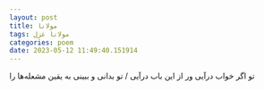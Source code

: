 ```yaml
---
layout: post
title: مولانا
tags: مولانا غزل
categories: poem
date: 2023-05-12 11:49:40.151914
---
```


تو اگر خواب درآیی ور از این باب درآیی / تو بدانی و ببینی به یقین مشعله‌ها را